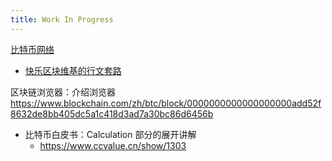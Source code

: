 ```yaml
---
title: Work In Progress
---
```


[比特币网络](bitcoin-network)

- [快乐区块维基的行文套路](pattern)

区块链浏览器：介绍浏览器 https://www.blockchain.com/zh/btc/block/0000000000000000000add52f8632de8bb405dc5a1c418d3ad7a30bc86d6456b


- 比特币白皮书：Calculation 部分的展开讲解
  - https://www.ccvalue.cn/show/1303

